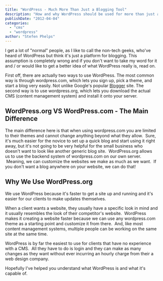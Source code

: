 ```yaml
---
title: "WordPress - Much More Than Just a Blogging Tool"
description: "How and why WordPress should be used for more than just a blog"
publishDate: "2012-04-04"
categories:
  - "cms"
  - "wordpress"
author: "Stefen Phelps"
---
```


I get a lot of "normal" people, as I like to call the non-tech geeks, who've heard of WordPress but think it's just a platform for blogging. This assumption is completely wrong and if you don't want to take my word for it and / or would like to get a better idea of what WordPress really is, read on.

First off, there are actually two ways to use WordPress. The most common way is through wordpress.com, which lets you sign up, pick a theme, and start a blog very easily. Not unlike Google's popular [Blogger](http://www.blogger.com) site. The second way is to use wordpress.org, which lets you download the actual CMS (content management system) and install it onto your server.

## WordPress.org VS WordPress.com - The Main Difference

The main difference here is that when using wordpress.com you are limited to their themes and cannot change anything beyond what they allow.  Sure, it's much easier for the novice to set up a quick blog and start using it right away, but it's not going to be very helpful for the small business who doesn't want to look like another generic blog site.  WordPress.org allows us to use the backend system of wordpress.com on our own server.  Meaning, we can customize the websites we make as much as we want.  If you don't want a blog anywhere on your website, we can do that!

## Why We Use WordPress.org

We use WordPress because it's faster to get a site up and running and it's easier for our clients to make updates themselves.

When a client wants a website, they usually have a specific look in mind and it usually resembles the look of their competitor's website.  WordPress makes it creating a website faster because we can use any wordpress.com theme as a starting point and customize it from there.  And, like most content management systems, multiple people can be working on the same site at the same time.

WordPress is by far the easiest to use for clients that have no experience with a CMS.  All they have to do is login and they can make as many changes as they want without ever incurring an hourly charge from their a web design company.

Hopefully I've helped you understand what WordPress is and what it's capable of.

